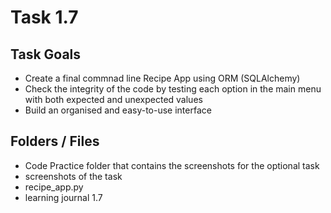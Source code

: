 # Task 1.7

## Task Goals

  - Create a final commnad line Recipe App using ORM (SQLAlchemy)
  - Check the integrity of the code by testing each option in the main menu with both expected and unexpected values
  - Build an organised and easy-to-use interface

## Folders / Files

  - Code Practice folder that contains the screenshots for the optional task
  - screenshots of the task
  - recipe_app.py
  - learning journal 1.7
